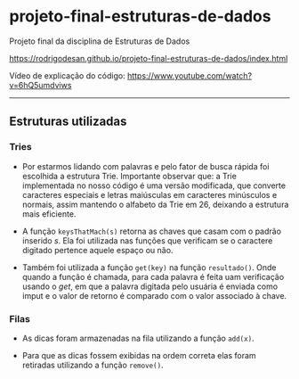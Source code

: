 # projeto-final-estruturas-de-dados

Projeto final da disciplina de Estruturas de Dados

https://rodrigodesan.github.io/projeto-final-estruturas-de-dados/index.html

Vídeo de explicação do código: https://www.youtube.com/watch?v=6hQ5umdviws

---

## Estruturas utilizadas

### Tries

- Por estarmos lidando com palavras e pelo fator de busca rápida foi escolhida a estrutura Trie. Importante observar que: a Trie implementada no nosso código é uma versão modificada, que converte caracteres especiais e letras maiúsculas em caracteres minúsculos e normais, assim mantendo o alfabeto da Trie em 26, deixando a estrutura mais eficiente.

- A função `keysThatMach(s)` retorna as chaves que casam com o padrão inserido _s_. Ela foi utilizada nas funções que verificam se o caractere digitado pertence aquele espaço ou não.

- Também foi utilizada a função `get(key)` na função `resultado()`. Onde quando a função é chamada, para cada palavra é feita uam verificação usando o _get_, em que a palavra digitada pelo usuária é enviada como imput e o valor de retorno é comparado com o valor associado à chave.

### Filas

- As dicas foram armazenadas na fila utilizando a função `add(x)`.

- Para que as dicas fossem exibidas na ordem correta elas foram retiradas utilizando a função `remove()`.
